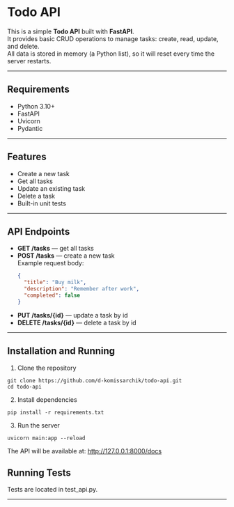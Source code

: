 # Todo API

This is a simple **Todo API** built with **FastAPI**.  
It provides basic CRUD operations to manage tasks: create, read, update, and delete.  
All data is stored in memory (a Python list), so it will reset every time the server restarts.

---

## Requirements
- Python 3.10+
- FastAPI
- Uvicorn
- Pydantic

---

## Features
- Create a new task
- Get all tasks
- Update an existing task
- Delete a task
- Built-in unit tests

---

## API Endpoints

- **GET /tasks** — get all tasks
- **POST /tasks** — create a new task  
  Example request body:
  ```json
  {
    "title": "Buy milk",
    "description": "Remember after work",
    "completed": false
  }
  ```
- **PUT /tasks/{id}** — update a task by id
- **DELETE /tasks/{id}** — delete a task by id

---

## Installation and Running
1. Clone the repository
```
git clone https://github.com/d-komissarchik/todo-api.git
cd todo-api
```
2. Install dependencies
```
pip install -r requirements.txt
```
3. Run the server
```
uvicorn main:app --reload
```

The API will be available at:
http://127.0.0.1:8000/docs


## Running Tests

Tests are located in test_api.py.

---